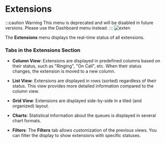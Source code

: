 # Extensions

:::caution Warning
This menu is deprecated and will be disabled in future versions. Please use the Dashboard menu instead.
:::
![exten](/img/simotel/monitor/exten.png/)

The **Extensions** menu displays the real-time status of all extensions.

### Tabs in the Extensions Section

- **Column View**: Extensions are displayed in predefined columns based on their status, such as "Ringing", "On Call", etc. When their status changes, the extension is moved to a new column.

- **List View**: Extensions are displayed in rows (sorted) regardless of their status. This view provides more detailed information compared to the column view.

- **Grid View**: Extensions are displayed side-by-side in a tiled (and organized) layout.

- **Charts**: Statistical information about the queues is displayed in several chart formats.

- **Filters**: The **Filters** tab allows customization of the previous views. You can filter the display to show extensions with specific statuses.